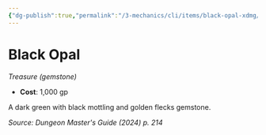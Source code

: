 ```yaml
---
{"dg-publish":true,"permalink":"/3-mechanics/cli/items/black-opal-xdmg/","tags":["ttrpg-cli/compendium/src/5e/xdmg","ttrpg-cli/item/gear/treasure-gemstone","ttrpg-cli/item/rarity/none"],"noteIcon":""}
---
```


# Black Opal
*Treasure (gemstone)*  


- **Cost**: 1,000 gp

A dark green with black mottling and golden flecks gemstone.

*Source: Dungeon Master's Guide (2024) p. 214*